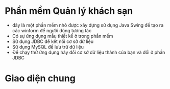 # Phần mềm Quản lý khách sạn
- đây là một phần mềm nhỏ được xây dựng sử dụng Java Swing để tạo ra các winform để người dùng tương tác
- Có sự ứng dụng mẫu thiết kế ở trong phần mềm
- Sử dụng JDBC để kết nối cơ sở dữ liệu
- Sử dụng MySQL để lưu trữ dữ liệu
- Để chạy thử ứng dụng hãy đổi cơ sở dữ liệu thành của bạn và đổi ở phần JDBC 
# Giao diện chung
